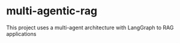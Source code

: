 # multi-agentic-rag
This project uses a multi-agent architecture with LangGraph to RAG applications
